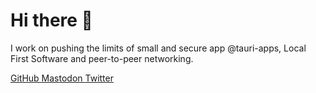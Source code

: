# Hi there 👋

I work on pushing the limits of small and secure app @tauri-apps, Local First Software and peer-to-peer networking.

<a href="https://github.com/JonasKruckenberg">
    GitHub
</a>
<a rel="me" href="https://m.webtoo.ls/@unsafe">
    Mastodon
</a>
<a href="https://twitter.com/jonaskruckie">
    Twitter
</a>